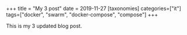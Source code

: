 +++
title = "My 3 post"
date = 2019-11-27
[taxonomies]
categories=["it"]
tags=["docker", "swarm", "docker-compose", "compose"]
+++

This is my 3 updated blog post.
